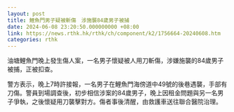 ```yaml
---
layout: post
title: 鯉魚門男子疑被斬傷　涉施襲84歲男子被捕
date: 2024-06-08 23:20:50.000000000 +08:00
link: https://news.rthk.hk/rthk/ch/component/k2/1756664-20240608.htm
categories: rthk
---
```


油塘鯉魚門晚上發生傷人案，一名男子懷疑被人用刀斬傷，涉嫌施襲的84歲男子被捕，正被扣查。

警方表示，晚上7時許接報，一名男子在鯉魚門海傍道中49號的後巷遇襲，手部有刀傷。警員到場調查後，初步相信涉案的84歲男子，晚上因租金問題與另一名男子爭執，之後懷疑用刀襲擊對方。傷者事後清醒，由救護車送往聯合醫院治理。
